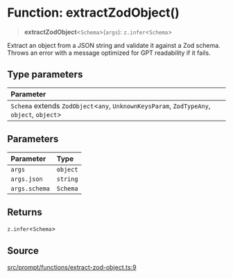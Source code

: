# Function: extractZodObject()

> **extractZodObject**\<`Schema`\>(`args`): `z.infer`\<`Schema`\>

Extract an object from a JSON string and validate it against a Zod schema.
Throws an error with a message optimized for GPT readability if it fails.

## Type parameters

| Parameter |
| :------ |
| `Schema` extends `ZodObject`\<`any`, `UnknownKeysParam`, `ZodTypeAny`, `object`, `object`\> |

## Parameters

| Parameter | Type |
| :------ | :------ |
| `args` | `object` |
| `args.json` | `string` |
| `args.schema` | `Schema` |

## Returns

`z.infer`\<`Schema`\>

## Source

[src/prompt/functions/extract-zod-object.ts:9](https://github.com/dexaai/llm-tools/blob/f300435/src/prompt/functions/extract-zod-object.ts#L9)
